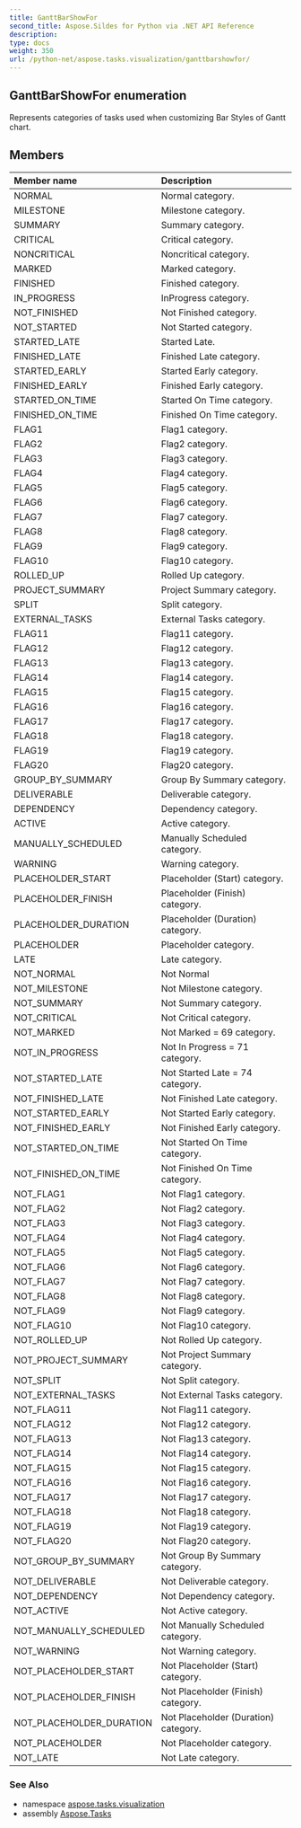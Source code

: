 ```yaml
---
title: GanttBarShowFor
second_title: Aspose.Sildes for Python via .NET API Reference
description: 
type: docs
weight: 350
url: /python-net/aspose.tasks.visualization/ganttbarshowfor/
---
```


## GanttBarShowFor enumeration

Represents categories of tasks used when customizing Bar Styles of Gantt chart.

## Members
| Member name | Description |
| :- | :- |
|NORMAL|Normal category.|
|MILESTONE|Milestone category.|
|SUMMARY|Summary category.|
|CRITICAL|Critical category.|
|NONCRITICAL|Noncritical category.|
|MARKED|Marked category.|
|FINISHED|Finished category.|
|IN_PROGRESS|InProgress category.|
|NOT_FINISHED|Not Finished category.|
|NOT_STARTED|Not Started category.|
|STARTED_LATE|Started Late.|
|FINISHED_LATE|Finished Late category.|
|STARTED_EARLY|Started Early category.|
|FINISHED_EARLY|Finished Early category.|
|STARTED_ON_TIME|Started On Time category.|
|FINISHED_ON_TIME|Finished On Time category.|
|FLAG1|Flag1 category.|
|FLAG2|Flag2 category.|
|FLAG3|Flag3 category.|
|FLAG4|Flag4 category.|
|FLAG5|Flag5 category.|
|FLAG6|Flag6 category.|
|FLAG7|Flag7 category.|
|FLAG8|Flag8 category.|
|FLAG9|Flag9 category.|
|FLAG10|Flag10 category.|
|ROLLED_UP|Rolled Up category.|
|PROJECT_SUMMARY|Project Summary category.|
|SPLIT|Split category.|
|EXTERNAL_TASKS|External Tasks category.|
|FLAG11|Flag11 category.|
|FLAG12|Flag12 category.|
|FLAG13|Flag13 category.|
|FLAG14|Flag14 category.|
|FLAG15|Flag15 category.|
|FLAG16|Flag16 category.|
|FLAG17|Flag17 category.|
|FLAG18|Flag18 category.|
|FLAG19|Flag19 category.|
|FLAG20|Flag20 category.|
|GROUP_BY_SUMMARY|Group By Summary category.|
|DELIVERABLE|Deliverable category.|
|DEPENDENCY|Dependency category.|
|ACTIVE|Active category.|
|MANUALLY_SCHEDULED|Manually Scheduled category.|
|WARNING|Warning category.|
|PLACEHOLDER_START|Placeholder (Start) category.|
|PLACEHOLDER_FINISH|Placeholder (Finish) category.|
|PLACEHOLDER_DURATION|Placeholder (Duration) category.|
|PLACEHOLDER|Placeholder category.|
|LATE|Late category.|
|NOT_NORMAL|Not Normal|
|NOT_MILESTONE|Not Milestone category.|
|NOT_SUMMARY|Not Summary category.|
|NOT_CRITICAL|Not Critical category.|
|NOT_MARKED|Not Marked = 69 category.|
|NOT_IN_PROGRESS|Not In Progress = 71 category.|
|NOT_STARTED_LATE|Not Started Late = 74 category.|
|NOT_FINISHED_LATE|Not Finished Late category.|
|NOT_STARTED_EARLY|Not Started Early category.|
|NOT_FINISHED_EARLY|Not Finished Early category.|
|NOT_STARTED_ON_TIME|Not Started On Time category.|
|NOT_FINISHED_ON_TIME|Not Finished On Time category.|
|NOT_FLAG1|Not Flag1 category.|
|NOT_FLAG2|Not Flag2 category.|
|NOT_FLAG3|Not Flag3 category.|
|NOT_FLAG4|Not Flag4 category.|
|NOT_FLAG5|Not Flag5 category.|
|NOT_FLAG6|Not Flag6 category.|
|NOT_FLAG7|Not Flag7 category.|
|NOT_FLAG8|Not Flag8 category.|
|NOT_FLAG9|Not Flag9 category.|
|NOT_FLAG10|Not Flag10 category.|
|NOT_ROLLED_UP|Not Rolled Up category.|
|NOT_PROJECT_SUMMARY|Not Project Summary category.|
|NOT_SPLIT|Not Split category.|
|NOT_EXTERNAL_TASKS|Not External Tasks category.|
|NOT_FLAG11|Not Flag11 category.|
|NOT_FLAG12|Not Flag12 category.|
|NOT_FLAG13|Not Flag13 category.|
|NOT_FLAG14|Not Flag14 category.|
|NOT_FLAG15|Not Flag15 category.|
|NOT_FLAG16|Not Flag16 category.|
|NOT_FLAG17|Not Flag17 category.|
|NOT_FLAG18|Not Flag18 category.|
|NOT_FLAG19|Not Flag19 category.|
|NOT_FLAG20|Not Flag20 category.|
|NOT_GROUP_BY_SUMMARY|Not Group By Summary category.|
|NOT_DELIVERABLE|Not Deliverable category.|
|NOT_DEPENDENCY|Not Dependency category.|
|NOT_ACTIVE|Not Active category.|
|NOT_MANUALLY_SCHEDULED|Not Manually Scheduled category.|
|NOT_WARNING|Not Warning category.|
|NOT_PLACEHOLDER_START|Not Placeholder (Start) category.|
|NOT_PLACEHOLDER_FINISH|Not Placeholder (Finish) category.|
|NOT_PLACEHOLDER_DURATION|Not Placeholder (Duration) category.|
|NOT_PLACEHOLDER|Not Placeholder category.|
|NOT_LATE|Not Late category.|

### See Also

* namespace [aspose.tasks.visualization](/tasks/python-net/aspose.tasks.visualization/)
* assembly [Aspose.Tasks](/tasks/python-net/)

